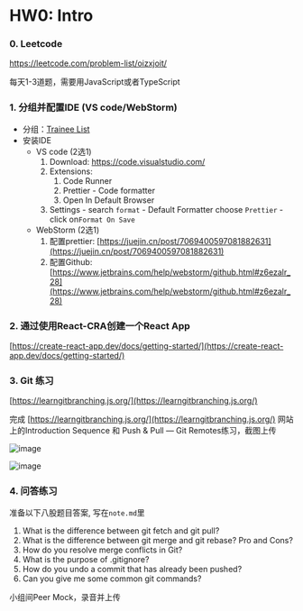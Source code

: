 # HW0: Intro

### 0. Leetcode

https://leetcode.com/problem-list/oizxjoit/

每天1-3道题，需要用JavaScript或者TypeScript

### 1. 分组并配置IDE (VS code/WebStorm)

- 分组：[Trainee List](https://docs.google.com/spreadsheets/d/1EFuMwysc1_IG-HS63xMz7ApM9JkiJvAyBJ8WcyWN7Yc/edit?gid=234228362#gid=234228362)
- 安装IDE
    - VS code (2选1)
        1. Download: https://code.visualstudio.com/
        2. Extensions:
            1. Code Runner
            2. Prettier - Code formatter
            3. Open In Default Browser
        3. Settings - search `format` - Default Formatter choose `Prettier` - click on`Format On Save`
    - WebStorm (2选1)
        1. 配置prettier:  [https://juejin.cn/post/7069400597081882631](https://juejin.cn/post/7069400597081882631)
        2. 配置Github: [https://www.jetbrains.com/help/webstorm/github.html#z6ezalr_28](https://www.jetbrains.com/help/webstorm/github.html#z6ezalr_28)

### 2. 通过使用React-CRA创建一个React App

[https://create-react-app.dev/docs/getting-started/](https://create-react-app.dev/docs/getting-started/)

### 3. Git 练习

[https://learngitbranching.js.org/](https://learngitbranching.js.org/)

完成 [https://learngitbranching.js.org/](https://learngitbranching.js.org/) ⽹站上的Introduction Sequence 和 Push &
Pull — Git Remotes练习，截图上传

![image](https://github.com/user-attachments/assets/b2c88ed9-cd32-41bd-8c71-0b73e608a780)

![image](https://github.com/user-attachments/assets/82c7be6a-5723-4c96-a7df-b28ecb0bf5f5)


### 4. 问答练习

准备以下⼋股题⽬答案, 写在`note.md`⾥

<aside>

1. What is the difference between git fetch and git pull?
2. What is the difference between git merge and git rebase? Pro and Cons?
3. How do you resolve merge conflicts in Git?
4. What is the purpose of .gitignore?
5. How do you undo a commit that has already been pushed?
6. Can you give me some common git commands?
</aside>

⼩组间Peer Mock，录⾳并上传
